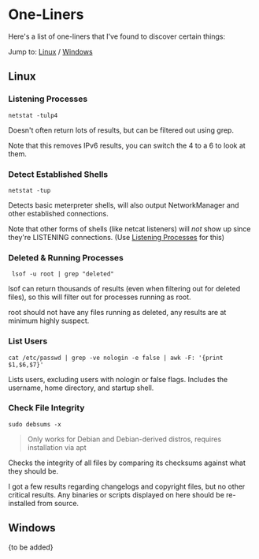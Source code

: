 # One-Liners

Here's a list of one-liners that I've found to discover certain things:

Jump to: [Linux](#linux)  /  [Windows](#windows)

## Linux

### Listening Processes

```
netstat -tulp4
```

Doesn't often return lots of results, but can be filtered out using grep.

Note that this removes IPv6 results, you can switch the 4 to a 6 to look at them.

### Detect Established Shells

```
netstat -tup
```

Detects basic meterpreter shells, will also output NetworkManager and other established connections.

Note that other forms of shells (like netcat listeners) will *not* show up since they're LISTENING connections. (Use [Listening Processes](#listening-processes) for this)

### Deleted & Running Processes

```
 lsof -u root | grep "deleted"
```

lsof can return thousands of results (even when filtering out for deleted files), so this will filter out for processes running as root.

root should not have any files running as deleted, any results are at minimum highly suspect.

### List Users

```
cat /etc/passwd | grep -ve nologin -e false | awk -F: '{print $1,$6,$7}'
```

 Lists users, excluding users with nologin or false flags. Includes the username, home directory, and startup shell.

### Check File Integrity

```
sudo debsums -x
```

> Only works for Debian and Debian-derived distros, requires installation via apt

Checks the integrity of all files by comparing its checksums against what they should be.

I got a few results regarding changelogs and copyright files, but no other critical results. Any binaries or scripts displayed on here should be re-installed from source.

## Windows

{to be added}
